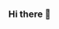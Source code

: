 ### Hi there 👋

<!--

- 🔭 I’m currently working on formalizing my computer science education!
- 🌱 I’m currently learning copmuter science principles with the hopes of improving education through technology


Overview: 
This github is basically a portfolio of mostly everything I've worked on that was stored on independent files. It's mostly just App Academy stuff. You'll notice I took a long break starting last Fall when work
got really busy. I then picked things back up again close to the end of the school year, but ended up taking another break because I felt discouraged at my lack of prospects without a formal education. 
That's why I'm trying to overcome that hurdle now!


How to Read: 
Here, I'll go over what each repo is all about
1. App Academy V1 is where the vast majority of my work is, as well as my most impressive work. It is divided into 7 branches. 
    A. Chess: This is my most impressive project, in my opinion, because I did it entirely
    on my own with no help or even peeking at the solution
    B. Intro to programming: Just some basic problems and challenges; nothing high-level here (probably nothing high-level anywhere here; but even relative to myself this is basic)
    C. Software engineering foundations: This covers my learning & development of basic principles like OOP and common patterns in algorithmic development. 
    D: Ruby: The most simple stuff you'll find on my profile
    E. Advanced Ruby: This is very rudimentary stuff; not much to look at here. 
    F: SQL: This is where things get more impressive, but it also marks the point where I began to become increasingly frustrated with my learning experience. Support from AA pretty much 
        disappeared at this point, and the solutions became so concise and elegant that they were essentially opaque to an untrained eye when it came to logic and reasoning. 
    G: Rails: A more advanced continuation of SQL
2. App Academy Homework: This is stuff from App Academy V2. I only worked on it for a month or two. It has very basic JS, HTML, and CSS. The V2 curriculum was much less back-end focused it seems. 
3. Ruby: This was before I decided that App Academy V1 was so lengthy that I should keep it all in one repo with different branches for better readability. So this is basically empty and very basic. 
4. HTML: When I was working on AAV1, I thought it might make sense to separate the front end from the back end (until they blended with rails). I later gave up on this idea, so there's not much here. 
5. Practice for unified setup: this was just a git exercise where I was merging files.

And that's it! As you can see, there are a lot of breakages in contributions, and almost everything here was manually uploaded as a zip. This is because, as an independent learner, it was tough to justify
spending too much time learning git, which is a great way to collaborate, when I never had anyone to collaborate with. I hope to be admitted to a formal learning institution where this will change, 
and I can continue to grow by filling the gaps in my knowledge (of which there must be many). 

If admitted to such an institution, I am also confident that I will be able to shed the mindset issues which have held me back, as it is easy to become plagued with self-doubt when you have no one to turn 
to when things get difficult and when you are unsure if the progress you are making is sufficient to begin a potential career. 


-->
